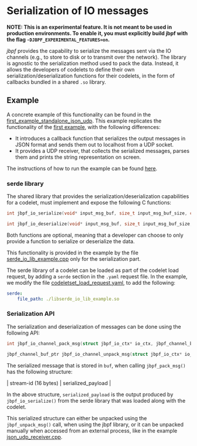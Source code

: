 # Serialization of IO messages

**NOTE: This is an experimental feature. It is not meant to be used in production environments. To enable it, you must explicitly build jbpf with the flag `-DJBPF_EXPERIMENTAL_FEATURES=on`.**

*jbpf* provides the capability to serialize the messages sent via the IO channels (e.g., to store to disk or to transmit over the network).
The library is agnostic to the serialization method used to pack the data. Instead, it allows the developers of codelets to define their own 
serialization/deserialization functions for their codelets, in the form of callbacks bundled in a shared `.so` library. 


## Example

A concrete example of this functionality can be found in the [first_example_standalone_json_udp](../examples/experimental/first_example_standalone_json_udp).
This example replicates the functionality of the [first example](./understand_first_codelet.md), with the following differences:

* It introduces a callback function that serializes the output messages in JSON format and sends them out to localhost from a UDP socket.
* It provides a UDP receiver, that collects the serialized messages, parses them and prints the string representation on screen. 

The instructions of how to run the example can be found [here](../examples/experimental/first_example_standalone_json_udp/README.md).

### serde library

The shared library that provides the serialization/deserialization capabilities for a codelet, must implement and expose the following C functions:
```C
int jbpf_io_serialize(void* input_msg_buf, size_t input_msg_buf_size, char* serialized_data_buf, size_t serialized_data_buf_size);

int jbpf_io_deserialize(void* input_msg_buf, size_t input_msg_buf_size, char* serialized_data_buf, size_t serialized_data_buf_size);
```

Both functions are optional, meaning that a developer can choose to only provide a function to serialize or deserialize the data.

This functionality is provided in the example by the file [serde_io_lib_example.cpp](../examples/experimental/first_example_standalone_json_udp/serde_io_lib_example.cpp)
only for the serialization part.

The serde library of a codelet can be loaded as part of the codelet load request, by adding a `serde` section in the `.yaml` request file.
In the example, we modify the file [codeletset_load_request.yaml](../examples/experimental/first_example_standalone_json_udp/codeletset_load_request.yaml), to add the following:

```yaml
serde:
    file_path: ./libserde_io_lib_example.so
```

### Serialization API

The serialization and deserialization of messages can be done using the following API:

```C
int jbpf_io_channel_pack_msg(struct jbpf_io_ctx* io_ctx, jbpf_channel_buf_ptr data, void* buf, size_t buf_len);

jbpf_channel_buf_ptr jbpf_io_channel_unpack_msg(struct jbpf_io_ctx* io_ctx, void* in_data, size_t in_data_size, struct jbpf_io_stream_id* stream_id);
```

The serialized message that is stored in `buf`, when calling `jbpf_pack_msg()` has the following structure:

| stream-id (16 bytes) | serialized_payload |

In the above structure, `serialized_payload` is the output produced by `jbpf_io_serialize()` from the serde library that was loaded along with the codelet.

This serialized structure can either be unpacked using the `jbpf_unpack_msg()` call, when using the jbpf library, or it can be unpacked manually 
when accessed from an external process, like in the example [json_udp_receiver.cpp](../examples/experimental/first_example_standalone_json_udp/json_udp_receiver.cpp).